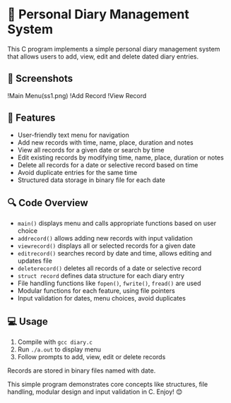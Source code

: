 # 📔 Personal Diary Management System

This C program implements a simple personal diary management system that allows users to add, view, edit and delete dated diary entries.

## 📸 Screenshots
!Main Menu(ss1.png)
!Add Record
!View Record

## 🌟 Features
- User-friendly text menu for navigation
- Add new records with time, name, place, duration and notes
- View all records for a given date or search by time
- Edit existing records by modifying time, name, place, duration or notes
- Delete all records for a date or selective record based on time
- Avoid duplicate entries for the same time
- Structured data storage in binary file for each date

## 🔍 Code Overview
- `main()` displays menu and calls appropriate functions based on user choice
- `addrecord()` allows adding new records with input validation
- `viewrecord()` displays all or selected records for a given date
- `editrecord()` searches record by date and time, allows editing and updates file
- `deleterecord()` deletes all records of a date or selective record
- `struct record` defines data structure for each diary entry
- File handling functions like `fopen()`, `fwrite()`, `fread()` are used
- Modular functions for each feature, using file pointers
- Input validation for dates, menu choices, avoid duplicates

## 💻 Usage
1. Compile with `gcc diary.c`
2. Run `./a.out` to display menu
3. Follow prompts to add, view, edit or delete records

Records are stored in binary files named with date.

This simple program demonstrates core concepts like structures, file handling, modular design and input validation in C. Enjoy! 😊
